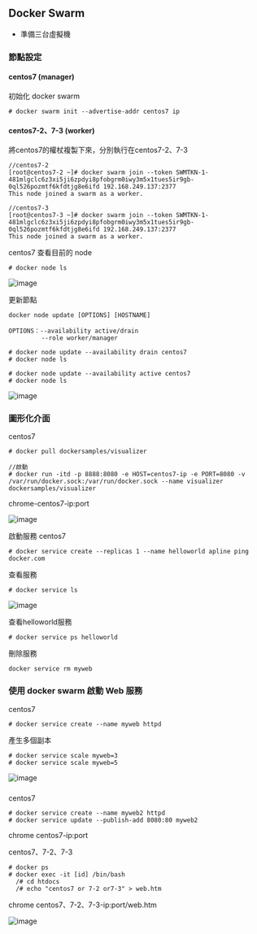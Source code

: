 ## Docker Swarm
* 準備三台虛擬機

### 節點設定
#### centos7 (manager)
初始化 docker swarm
```
# docker swarm init --advertise-addr centos7 ip
```
#### centos7-2、7-3 (worker)
將centos7的權杖複製下來，分別執行在centos7-2、7-3 
```
//centos7-2
[root@centos7-2 ~]# docker swarm join --token SWMTKN-1-481mlgclc6z3xi5ji6zpdyi8pfobgrm0iwy3m5x1tues5ir9gb-0ql526pozmtf6kfdtjg8e6ifd 192.168.249.137:2377
This node joined a swarm as a worker.

//centos7-3
[root@centos7-3 ~]# docker swarm join --token SWMTKN-1-481mlgclc6z3xi5ji6zpdyi8pfobgrm0iwy3m5x1tues5ir9gb-0ql526pozmtf6kfdtjg8e6ifd 192.168.249.137:2377
This node joined a swarm as a worker.
```

centos7
查看目前的 node
```
# docker node ls
```

![image](https://github.com/zixxizxx/Liux-note/blob/main/110-1%20Docker/image/20211130/1130-1.jpg)

更新節點
```
docker node update [OPTIONS] [HOSTNAME]

OPTIONS：--availability active/drain
         --role worker/manager

# docker node update --availability drain centos7
# docker node ls

# docker node update --availability active centos7
# docker node ls

```

![image](https://github.com/zixxizxx/Liux-note/blob/main/110-1%20Docker/image/20211130/1130-5.jpg)

### 圖形化介面
centos7
```
# docker pull dockersamples/visualizer

//啟動
# docker run -itd -p 8888:8080 -e HOST=centos7-ip -e PORT=8080 -v /var/run/docker.sock:/var/run/docker.sock --name visualizer dockersamples/visualizer
```
chrome-centos7-ip:port

![image](https://github.com/zixxizxx/Liux-note/blob/main/110-1%20Docker/image/20211130/1130-2.jpg)

啟動服務
centos7
```
# docker service create --replicas 1 --name helloworld apline ping docker.com
```

查看服務
```
# docker service ls
```

![image](https://github.com/zixxizxx/Liux-note/blob/main/110-1%20Docker/image/20211130/1130-3.jpg)

查看helloworld服務
```
# docker service ps helloworld
```
刪除服務
```
docker service rm myweb
```

### 使用 docker swarm 啟動 Web 服務
centos7
```
# docker service create --name myweb httpd
```


產生多個副本
```
# docker service scale myweb=3
# docker service scale myweb=5
```

![image](https://github.com/zixxizxx/Liux-note/blob/main/110-1%20Docker/image/20211130/1130-4.jpg)



###
centos7
```
# docker service create --name myweb2 httpd
# docker service update --publish-add 8080:80 myweb2
```
chrome centos7-ip:port

centos7、7-2、7-3
```
# docker ps 
# docker exec -it [id] /bin/bash
  /# cd htdocs
  /# echo "centos7 or 7-2 or7-3" > web.htm
```
chrome centos7、7-2、7-3-ip:port/web.htm

![image](https://github.com/zixxizxx/Liux-note/blob/main/110-1%20Docker/image/20211130/1130-6.jpg)











